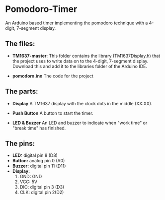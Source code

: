 # Pomodoro-Timer
An Arduino based timer implementing the pomodoro technique with a 4-digit, 7-segment display.



## The files:
* **TM1637-master**:
This folder contains the library (TM1637Display.h) that the project uses to write data on to the 4-digit, 7-segment display. Download this and add it to the libraries folder of the Arduino IDE.

* **pomodoro.ino**
The code for the project



## **The parts:**
* **Display**
A TM1637 display with the clock dots in the middle (XX:XX).

* **Push Button**
A button to start the timer.

* **LED & Buzzer**
An LED and buzzer to indicate when "work time" or "break time" has finished. 



## The pins:
* **LED:** digital pin 8 (D8)
* **Button:** analog pin 0 (A0)
* **Buzzer:** digital pin 11 (D11)
* **Display:** 
  1. GND: GND
  1. VCC: 5V
  1. DIO: digital pin 3 (D3)
  1. CLK: digital pin 2(D2)
